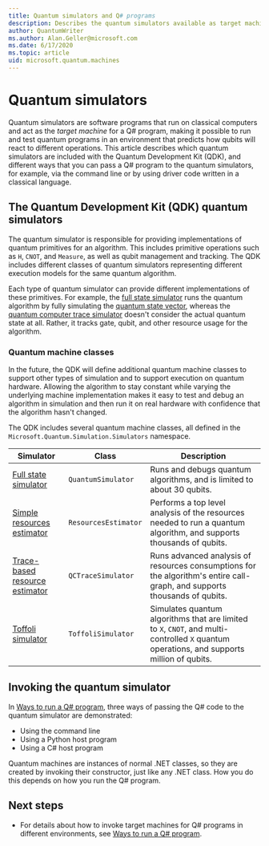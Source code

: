 ```yaml
---
title: Quantum simulators and Q# programs
description: Describes the quantum simulators available as target machines for Q# programs.
author: QuantumWriter
ms.author: Alan.Geller@microsoft.com 
ms.date: 6/17/2020
ms.topic: article
uid: microsoft.quantum.machines
---
```


# Quantum simulators

Quantum simulators are software programs that run on classical computers and act as the *target machine* for a Q# program, making it possible to run and test quantum programs in an environment that predicts how qubits will react to different operations. This article describes which quantum simulators are included with the Quantum Development Kit (QDK), and different ways that you can pass a Q# program to the quantum simulators, for example, via the command line or by using driver code written in a classical language.  



## The Quantum Development Kit (QDK) quantum simulators

The quantum simulator is responsible for providing implementations of quantum primitives for an algorithm. This includes primitive operations such as `H`, `CNOT`, and `Measure`, as well as qubit management and tracking. The QDK includes different classes of quantum simulators representing different execution models for the same quantum algorithm. 


Each type of quantum simulator can provide different implementations of these primitives. For example, the [full state simulator](xref:microsoft.quantum.machines.full-state-simulator) runs the quantum algorithm by fully simulating the [quantum state vector](xref:microsoft.quantum.glossary#quantum-state), whereas the [quantum computer trace simulator](xref:microsoft.quantum.machines.qc-trace-simulator.intro) 
doesn't consider the actual quantum state at all. Rather, it tracks gate, qubit, and other resource usage for the algorithm.

### Quantum machine classes

In the future, the QDK will define additional quantum machine classes to support other types of simulation and to support execution on quantum hardware. Allowing the algorithm to stay constant while varying the underlying machine implementation makes it easy to test and debug an algorithm in simulation and then run it on real hardware with confidence
that the algorithm hasn't changed.

The QDK includes several quantum machine classes, all defined in the `Microsoft.Quantum.Simulation.Simulators` namespace.

|Simulator |Class|Description|
|-----|------|---|
|[Full state simulator](xref:microsoft.quantum.machines.full-state-simulator)| `QuantumSimulator` | Runs and debugs quantum algorithms, and is limited to about 30 qubits. |
|[Simple resources estimator](xref:microsoft.quantum.machines.resources-estimator)| `ResourcesEstimator` | Performs a top level analysis of the resources needed to run a quantum algorithm, and supports thousands of qubits.|
|[Trace-based resource estimator](xref:microsoft.quantum.machines.qc-trace-simulator.intro)|  `QCTraceSimulator` |Runs advanced analysis of resources consumptions for the algorithm's entire call-graph, and supports thousands of qubits.|
|[Toffoli simulator](xref:microsoft.quantum.machines.toffoli-simulator)| `ToffoliSimulator` |Simulates quantum algorithms that are limited to `X`, `CNOT`, and multi-controlled `X` quantum operations, and supports million of qubits. |

## Invoking the quantum simulator

In [Ways to run a Q# program](xref:microsoft.quantum.guide.host-programs), three ways of passing the Q# code to the quantum simulator are demonstrated: 

* Using the command line
* Using a Python host program
* Using a C# host program

Quantum machines are instances of normal .NET classes, so they are created by invoking their constructor, just like any .NET class. How you do this depends on how you run the Q# program.

## Next steps

* For details about how to invoke target machines for Q# programs in different environments, see [Ways to run a Q# program](xref:microsoft.quantum.guide.host-programs).

